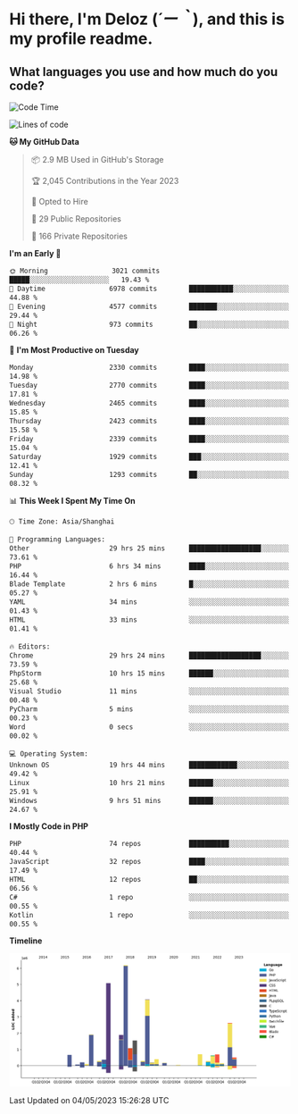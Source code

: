 # **Hi there, I'm Deloz (*´ー｀*), and this is my profile readme.**

## **What languages you use and how much do you code?**

<!--START_SECTION:waka-->
![Code Time](http://img.shields.io/badge/Code%20Time-1%2C371%20hrs%2041%20mins-blue)

![Lines of code](https://img.shields.io/badge/From%20Hello%20World%20I%27ve%20Written-30.0%20million%20lines%20of%20code-blue)

**🐱 My GitHub Data** 

> 📦 2.9 MB Used in GitHub's Storage 
 > 
> 🏆 2,045 Contributions in the Year 2023
 > 
> 💼 Opted to Hire
 > 
> 📜 29 Public Repositories 
 > 
> 🔑 166 Private Repositories 
 > 
**I'm an Early 🐤** 

```text
🌞 Morning                3021 commits        █████░░░░░░░░░░░░░░░░░░░░   19.43 % 
🌆 Daytime                6978 commits        ███████████░░░░░░░░░░░░░░   44.88 % 
🌃 Evening                4577 commits        ███████░░░░░░░░░░░░░░░░░░   29.44 % 
🌙 Night                  973 commits         ██░░░░░░░░░░░░░░░░░░░░░░░   06.26 % 
```
📅 **I'm Most Productive on Tuesday** 

```text
Monday                   2330 commits        ████░░░░░░░░░░░░░░░░░░░░░   14.98 % 
Tuesday                  2770 commits        ████░░░░░░░░░░░░░░░░░░░░░   17.81 % 
Wednesday                2465 commits        ████░░░░░░░░░░░░░░░░░░░░░   15.85 % 
Thursday                 2423 commits        ████░░░░░░░░░░░░░░░░░░░░░   15.58 % 
Friday                   2339 commits        ████░░░░░░░░░░░░░░░░░░░░░   15.04 % 
Saturday                 1929 commits        ███░░░░░░░░░░░░░░░░░░░░░░   12.41 % 
Sunday                   1293 commits        ██░░░░░░░░░░░░░░░░░░░░░░░   08.32 % 
```


📊 **This Week I Spent My Time On** 

```text
🕑︎ Time Zone: Asia/Shanghai

💬 Programming Languages: 
Other                    29 hrs 25 mins      ██████████████████░░░░░░░   73.61 % 
PHP                      6 hrs 34 mins       ████░░░░░░░░░░░░░░░░░░░░░   16.44 % 
Blade Template           2 hrs 6 mins        █░░░░░░░░░░░░░░░░░░░░░░░░   05.27 % 
YAML                     34 mins             ░░░░░░░░░░░░░░░░░░░░░░░░░   01.43 % 
HTML                     33 mins             ░░░░░░░░░░░░░░░░░░░░░░░░░   01.41 % 

🔥 Editors: 
Chrome                   29 hrs 24 mins      ██████████████████░░░░░░░   73.59 % 
PhpStorm                 10 hrs 15 mins      ██████░░░░░░░░░░░░░░░░░░░   25.68 % 
Visual Studio            11 mins             ░░░░░░░░░░░░░░░░░░░░░░░░░   00.48 % 
PyCharm                  5 mins              ░░░░░░░░░░░░░░░░░░░░░░░░░   00.23 % 
Word                     0 secs              ░░░░░░░░░░░░░░░░░░░░░░░░░   00.02 % 

💻 Operating System: 
Unknown OS               19 hrs 44 mins      ████████████░░░░░░░░░░░░░   49.42 % 
Linux                    10 hrs 21 mins      ██████░░░░░░░░░░░░░░░░░░░   25.91 % 
Windows                  9 hrs 51 mins       ██████░░░░░░░░░░░░░░░░░░░   24.67 % 
```

**I Mostly Code in PHP** 

```text
PHP                      74 repos            ██████████░░░░░░░░░░░░░░░   40.44 % 
JavaScript               32 repos            ████░░░░░░░░░░░░░░░░░░░░░   17.49 % 
HTML                     12 repos            ██░░░░░░░░░░░░░░░░░░░░░░░   06.56 % 
C#                       1 repo              ░░░░░░░░░░░░░░░░░░░░░░░░░   00.55 % 
Kotlin                   1 repo              ░░░░░░░░░░░░░░░░░░░░░░░░░   00.55 % 
```



**Timeline**

![Lines of Code chart](https://raw.githubusercontent.com/deloz/deloz/main/assets/bar_graph.png)


 Last Updated on 04/05/2023 15:26:28 UTC
<!--END_SECTION:waka-->
